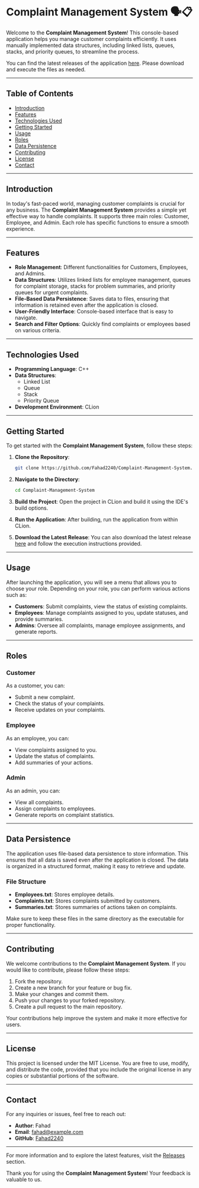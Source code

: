 # Complaint Management System 🗣️📋

Welcome to the **Complaint Management System**! This console-based application helps you manage customer complaints efficiently. It uses manually implemented data structures, including linked lists, queues, stacks, and priority queues, to streamline the process. 

You can find the latest releases of the application [here](https://github.com/Fahad2240/Complaint-Management-System/releases). Please download and execute the files as needed.

---

## Table of Contents

- [Introduction](#introduction)
- [Features](#features)
- [Technologies Used](#technologies-used)
- [Getting Started](#getting-started)
- [Usage](#usage)
- [Roles](#roles)
- [Data Persistence](#data-persistence)
- [Contributing](#contributing)
- [License](#license)
- [Contact](#contact)

---

## Introduction

In today's fast-paced world, managing customer complaints is crucial for any business. The **Complaint Management System** provides a simple yet effective way to handle complaints. It supports three main roles: Customer, Employee, and Admin. Each role has specific functions to ensure a smooth experience.

---

## Features

- **Role Management**: Different functionalities for Customers, Employees, and Admins.
- **Data Structures**: Utilizes linked lists for employee management, queues for complaint storage, stacks for problem summaries, and priority queues for urgent complaints.
- **File-Based Data Persistence**: Saves data to files, ensuring that information is retained even after the application is closed.
- **User-Friendly Interface**: Console-based interface that is easy to navigate.
- **Search and Filter Options**: Quickly find complaints or employees based on various criteria.

---

## Technologies Used

- **Programming Language**: C++
- **Data Structures**: 
  - Linked List
  - Queue
  - Stack
  - Priority Queue
- **Development Environment**: CLion

---

## Getting Started

To get started with the **Complaint Management System**, follow these steps:

1. **Clone the Repository**: 
   ```bash
   git clone https://github.com/Fahad2240/Complaint-Management-System.git
   ```

2. **Navigate to the Directory**:
   ```bash
   cd Complaint-Management-System
   ```

3. **Build the Project**: Open the project in CLion and build it using the IDE's build options.

4. **Run the Application**: After building, run the application from within CLion.

5. **Download the Latest Release**: You can also download the latest release [here](https://github.com/Fahad2240/Complaint-Management-System/releases) and follow the execution instructions provided.

---

## Usage

After launching the application, you will see a menu that allows you to choose your role. Depending on your role, you can perform various actions such as:

- **Customers**: Submit complaints, view the status of existing complaints.
- **Employees**: Manage complaints assigned to you, update statuses, and provide summaries.
- **Admins**: Oversee all complaints, manage employee assignments, and generate reports.

---

## Roles

### Customer

As a customer, you can:

- Submit a new complaint.
- Check the status of your complaints.
- Receive updates on your complaints.

### Employee

As an employee, you can:

- View complaints assigned to you.
- Update the status of complaints.
- Add summaries of your actions.

### Admin

As an admin, you can:

- View all complaints.
- Assign complaints to employees.
- Generate reports on complaint statistics.

---

## Data Persistence

The application uses file-based data persistence to store information. This ensures that all data is saved even after the application is closed. The data is organized in a structured format, making it easy to retrieve and update.

### File Structure

- **Employees.txt**: Stores employee details.
- **Complaints.txt**: Stores complaints submitted by customers.
- **Summaries.txt**: Stores summaries of actions taken on complaints.

Make sure to keep these files in the same directory as the executable for proper functionality.

---

## Contributing

We welcome contributions to the **Complaint Management System**. If you would like to contribute, please follow these steps:

1. Fork the repository.
2. Create a new branch for your feature or bug fix.
3. Make your changes and commit them.
4. Push your changes to your forked repository.
5. Create a pull request to the main repository.

Your contributions help improve the system and make it more effective for users.

---

## License

This project is licensed under the MIT License. You are free to use, modify, and distribute the code, provided that you include the original license in any copies or substantial portions of the software.

---

## Contact

For any inquiries or issues, feel free to reach out:

- **Author**: Fahad
- **Email**: fahad@example.com
- **GitHub**: [Fahad2240](https://github.com/Fahad2240)

---

For more information and to explore the latest features, visit the [Releases](https://github.com/Fahad2240/Complaint-Management-System/releases) section. 

Thank you for using the **Complaint Management System**! Your feedback is valuable to us.